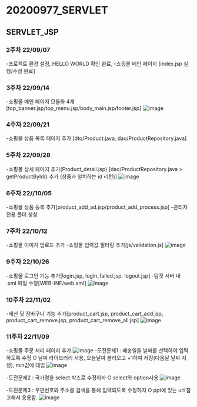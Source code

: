 # 20200977_SERVLET
## SERVLET_JSP
### 2주차 22/09/07
-프로젝트 환경 설정, HELLO WORLD 확인 완료,
-쇼핑몰 메인 페이지 [index.jsp 실행/수정 완료]

### 3주차 22/09/14
-쇼핑몰 메인 페이지 모듈화 4개
[top_banner.jsp/top_menu.jsp/body_main.jsp/footer.jsp]
![image](https://user-images.githubusercontent.com/112852049/211989357-b74e69d5-a4d5-485f-968a-e6cc8f25468d.png)


### 4주차 22/09/21
-쇼핑몰 상품 목록 페이지 추가
[dto/Product.java, dao/ProductRepository.java]
### 5주차 22/09/28
-쇼핑몰 상세 페이지 추가(Product_detail.jsp)
[dao/ProductRepository.java > getProductById() 추가 (상품과 일치하는 id 리턴)]
![image](https://user-images.githubusercontent.com/112852049/211989498-2b63f27f-493b-4833-986b-dbe218d6e3f6.png)


### 6주차 22//10/05
-쇼핑몰 상품 등록 추가[product_add_ad.jsp/product_add_process.jsp]
-관리자 전용 폴더 생성
### 7주차 22/10/12
-쇼핑몰 이미지 업로드 추가
-쇼핑몰 입력값 필터링 추가[js/validation.js]
![image](https://user-images.githubusercontent.com/112852049/211989642-8a2f3e60-9bfb-43d0-a349-3cb23965f281.png)

### 9주차 22/10/26
-쇼핑몰 로그인 기능 추가[login.jsp, login_failed.jsp, logout.jsp]
-탐켓 서버 내 .xml 파일 수정[WEB-INF/web.xml]
![image](https://user-images.githubusercontent.com/112852049/211989791-36712b2b-be88-469c-991b-90da4338ac93.png)

### 10주차 22/11/02
-세션 및 장바구니 기능 추가[product_cart.jsp, product_cart_add.jsp, product_cart_remove.jsp, product_cart_remove_all.jsp]
![image](https://user-images.githubusercontent.com/112852049/211989922-6d97dc42-3d39-4ad2-91fc-ac9c682b4564.png)


### 11주차 22/11/09
-쇼핑몰 주문 처리 페이지 추가
![image](https://user-images.githubusercontent.com/112852049/211989992-acaa4bae-1771-4da6-a12f-1e5e1450de82.png)
-도전문제1 : 배송일을 날짜를 선택하여 입력하도록 수정 O
    날짜 라이브러리 사용, 오늘날짜 불러오고 +1하여 저장(다음날 날짜 지정), min값에 대입
    ![image](https://user-images.githubusercontent.com/112852049/211990034-b25810e9-258f-420d-83ee-5aa4c4365973.png)

-도전문제2 : 국가명을 select 박스로 수정하자 O
    select와 option사용
    ![image](https://user-images.githubusercontent.com/112852049/211990059-7b9becd1-d7e4-48b8-a25f-d763534e3144.png)

-도전문제3 : 우편번호와 주소를 검색을 통해 입력되도록 수정하자 O
    ppt에 있는 url 참고해서 응용함.
    ![image](https://user-images.githubusercontent.com/112852049/211990101-f5f9e1d8-c498-48f4-89ee-bdaaede4bc80.png)



